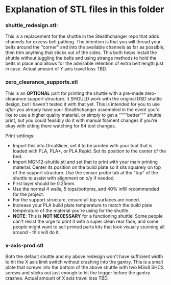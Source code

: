 # Explanation of STL files in this folder


### shuttle_redesign.stl:
This is a replacement for the shuttle in the Stealthchanger repo that adds channels for excess belt pathing. The intention is that you will thread your belts around the "corner" and into the available channels as far as possible, then trim anything that sticks out of the sides. This both helps install the shuttle without juggling the belts and using strange methods to hold the belts in place and allows for the advisable retention of extra belt length just in case. Actual amount of Y axis travel loss TBD.

### zero_clearance_supports.stl
This is an **OPTIONAL** part for printing the shuttle with a pre-made zero-clearance support structure. It SHOULD work with the original DSD shuttle design, but I haven't tested it with that yet. This is intended for you to use _after_ you already have your Stealthchanger assembled in the event you'd like to use a higher quality material, or simply to get a """"better""" shuttle print, but you could feasibly do it with manual filament changes if you're okay with sitting there watching for 64 tool changes. 

Print settings:
- Import this into OrcaSlicer, set it to be printed with your tool that is loaded with PLA, PLA+, or PLA Repid. Set its position to the center of the bed.
- Import MGN12-shuttle.stl and set that to print with your main printing material. Center its position on the build plate so it sits squarely on top of the support structure. Use the sensor probe tab at the "top" of the shuttle to assist with alignment on x/y if needed.
- First layer should be 0.25mm.
- Use the normal 4 walls, 5 tops/bottoms, and 40% infill recommended for the project.
- For the support structure, ensure all top surfaces are ironed.
- Increase your PLA build plate temperature to match the build plate temperature of the material you're using for the shuttle.
- **NOTE**: This is **NOT NECESSARY** for a functioning shuttle! Some people can't resist the urge to print it with a super clean rear face, and some people might want to sell printed parts kits that look visually stunning all around - this will do it. 

### x-axis-prod.stl
Both the default shuttle and my above redesign won't have sufficient width to hit the X axis limit switch without crashing into the gantry. This is a small plate that screws into the bottom of the above shuttle with two M3x8 SHCS screws and sticks out just enough to hit the trigger before the gantry crashes. Actual amount of X axis travel loss TBD.
